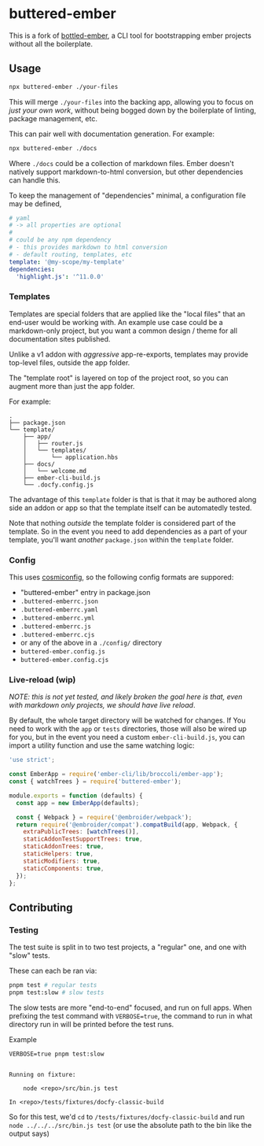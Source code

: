 # buttered-ember

This is a fork of [bottled-ember][upstream], a CLI tool for bootstrapping ember projects without all the boilerplate.

[upstream]: https://github.com/empress/bottled-ember

## Usage

```bash
npx buttered-ember ./your-files
```

This will merge `./your-files` into the backing app, allowing you to focus on _just your own work_, without being bogged down by the boilerplate of linting, package management, etc.

This can pair well with documentation generation.
For example:

```bash
npx buttered-ember ./docs
```

Where `./docs` could be a collection of markdown files.
Ember doesn't natively support markdown-to-html conversion,
but other dependencies can handle this.

To keep the management of "dependencies" minimal,
a configuration file may be defined,

```yaml
# yaml
# -> all properties are optional
#
# could be any npm dependency
# - this provides markdown to html conversion
# - default routing, templates, etc
template: '@my-scope/my-template'
dependencies:
  'highlight.js': '^11.0.0'
```

### Templates

Templates are special folders that are applied like the "local files" that an end-user would be working with.
An example use case could be a markdown-only project,
but you want a common design / theme for all documentation sites published.

Unlike a v1 addon with _aggressive_ app-re-exports, templates may provide top-level files, outside the app folder.

The "template root" is layered on top of the project root, so you can augment more than just the app folder.

For example:

```
.
├── package.json
└── template/
    ├── app/
    │   ├── router.js
    │   └── templates/
    │       └── application.hbs
    ├── docs/
    │   └── welcome.md
    ├── ember-cli-build.js
    └── .docfy.config.js
```

<!--
https://tree.nathanfriend.io/?s=(%27options!(%27fancy5~fullPath!false~trailingSlash5~rootDot5)~9(%279%27package8on7642app40router8*06s430application.hbs*2docs40welcome.md*2ember-cli-build8*2.docfy.config87%27)~version!%271%27)*730322-%203%20%204%2F*5!true6template7%5Cn8.js9source!%01987654320*
-->

The advantage of this `template` folder is that is that it may be authored along side an addon or app so that the template itself can be automatedly tested.

Note that nothing _outside_ the template folder is considered part of the template.
So in the event you need to add dependencies as a part of your template,
you'll want _another_ `package.json` within the `template` folder.

### Config

This uses [cosmiconfig][gh-cosmiconfig], so the following config formats are suppored:

- "buttered-ember" entry in package.json
- `.buttered-emberrc.json`
- `.buttered-emberrc.yaml`
- `.buttered-emberrc.yml`
- `.buttered-emberrc.js`
- `.buttered-emberrc.cjs`
- or any of the above in a `./config/` directory
- `buttered-ember.config.js`
- `buttered-ember.config.cjs`

[gh-cosmiconfig]: https://github.com/davidtheclark/cosmiconfig

### Live-reload (wip)

_NOTE: this is not yet tested, and likely broken_
_the goal here is that, even with markdown only projects, we should have live reload_.

By default, the whole target directory will be watched for changes.
If You need to work with the `app` or `tests` directories, those will
also be wired up for you, but in the event you need a custom `ember-cli-build.js`,
you can import a utility function and use the same watching logic:

```js
'use strict';

const EmberApp = require('ember-cli/lib/broccoli/ember-app');
const { watchTrees } = require('buttered-ember');

module.exports = function (defaults) {
  const app = new EmberApp(defaults);

  const { Webpack } = require('@embroider/webpack');
  return require('@embroider/compat').compatBuild(app, Webpack, {
    extraPublicTrees: [watchTrees()],
    staticAddonTestSupportTrees: true,
    staticAddonTrees: true,
    staticHelpers: true,
    staticModifiers: true,
    staticComponents: true,
  });
};
```

## Contributing

### Testing 

The test suite is split in to two test projects, a "regular" one, and one with "slow" tests.

These can each be ran via:
```bash 
pnpm test # regular tests
pnpm test:slow # slow tests
```

The slow tests are more "end-to-end" focused, and run on full apps.
When prefixing the test command with `VERBOSE=true`, 
the command to run in what directory run in will be printed before the test runs.

Example
```
VERBOSE=true pnpm test:slow


Running on fixture: 

	node <repo>/src/bin.js test

In <repo>/tests/fixtures/docfy-classic-build
```
So for this test, we'd `cd` to `/tests/fixtures/docfy-classic-build` and run `node ../../../src/bin.js test` (or use the absolute path to the bin like the output says)

